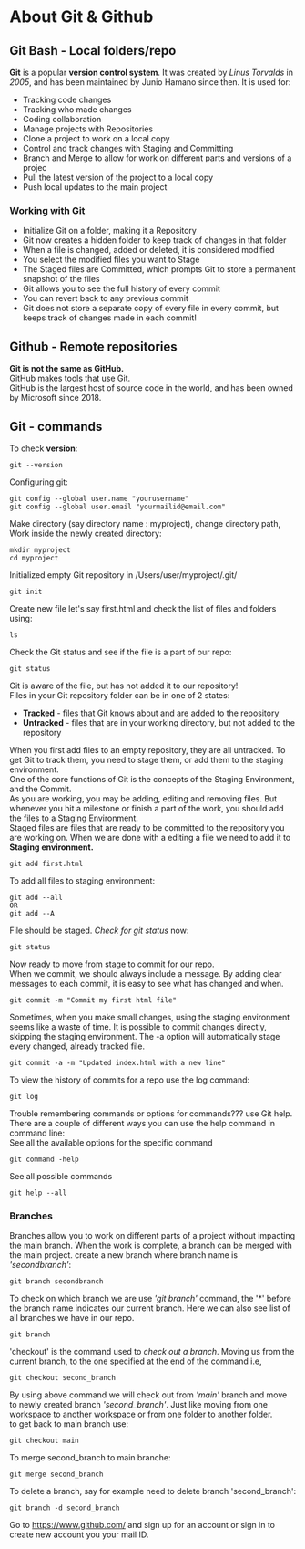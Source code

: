 # About Git & Github

## Git Bash - Local folders/repo

**Git** is a popular **version control system**. It was created by *Linus Torvalds* in *2005*, and has been maintained by Junio Hamano since then.
It is used for:
  + Tracking code changes
  + Tracking who made changes
  + Coding collaboration
+ Manage projects with Repositories
+ Clone a project to work on a local copy
+ Control and track changes with Staging and Committing
+ Branch and Merge to allow for work on different parts and versions of a projec
+ Pull the latest version of the project to a local copy
+ Push local updates to the main project

### Working with Git
+ Initialize Git on a folder, making it a Repository
+ Git now creates a hidden folder to keep track of changes in that folder
+ When a file is changed, added or deleted, it is considered modified
+ You select the modified files you want to Stage
+ The Staged files are Committed, which prompts Git to store a permanent snapshot of the files
+ Git allows you to see the full history of every commit
+ You can revert back to any previous commit
+ Git does not store a separate copy of every file in every commit, but keeps track of changes made in each commit!


## Github - Remote repositories

**Git is not the same as GitHub.**</br>
GitHub makes tools that use Git.</br>
GitHub is the largest host of source code in the world, and has been owned by Microsoft since 2018.</br>

## Git - commands

To check **version**:
```
git --version
```

Configuring git:
```
git config --global user.name "yourusername"
git config --global user.email "yourmailid@email.com"
``` 
Make directory (say directory name : myproject), change directory path, Work inside the newly created directory:
```
mkdir myproject
cd myproject
```
Initialized empty Git repository in /Users/user/myproject/.git/
```
git init 
```
Create new file let's say first.html and check the list of files and folders using:
```
ls
```
Check the Git status and see if the file is a part of our repo:
```
git status
```
Git is aware of the file, but has not added it to our repository!</br>
Files in your Git repository folder can be in one of 2 states:
+ **Tracked** - files that Git knows about and are added to the repository
+ **Untracked** - files that are in your working directory, but not added to the repository</br>

 When you first add files to an empty repository, they are all untracked. To get Git to track them, you need to stage them, or add them to the staging environment. </br>One of the core functions of Git is the concepts of the Staging Environment, and the Commit.</br>
 As you are working, you may be adding, editing and removing files. But whenever you hit a milestone or finish a part of the work, you should add the files to a Staging Environment.
</br>Staged files are files that are ready to be committed to the repository you are working on. When we are done with a editing a file we need to add it to **Staging environment.**
```
git add first.html
```
To add all files to staging environment:
```
git add --all
OR
git add --A
```
File should be staged. *Check for git status* now:
```
git status
```
Now ready to move from stage to commit for our repo. </br> When we commit, we should always include a message.
By adding clear messages to each commit, it is easy to see what has changed and when.
```
git commit -m "Commit my first html file"
```
Sometimes, when you make small changes, using the staging environment seems like a waste of time. It is possible to commit changes directly, skipping the staging environment. The -a option will automatically stage every changed, already tracked file.
```
git commit -a -m "Updated index.html with a new line"
```
To view the history of commits for a repo use the log command:
```
git log
```
Trouble remembering commands or options for commands??? use Git help.
</br>
There are a couple of different ways you can use the help command in command line:
</br>See all the available options for the specific command
```
git command -help
```
See all possible commands
```
git help --all
```

### Branches
Branches allow you to work on different parts of a project without impacting the main branch. When the work is complete, a branch can be merged with the main project.
create a new branch where branch name is *'secondbranch'*:
```
git branch secondbranch
```
To check on which branch we are use *'git branch'* command, the '*' before the branch name indicates our current branch. Here we can also see list of all branches we have in our repo.
```
git branch
```
'checkout' is the command used to *check out a branch*. Moving us from the current branch, to the one specified at the end of the command i.e,
```
git checkout second_branch
```
By using above command we will check out from *'main'* branch and move to newly created branch *'second_branch'*. Just like moving from one workspace to another workspace or from one folder to another folder.
</br>
to get back to main branch use:
```
git checkout main
```
To merge second_branch to main branche:
```
git merge second_branch
```
To delete a branch, say for example need to delete branch 'second_branch':
```
git branch -d second_branch
```


Go to https://www.github.com/ and sign up for an account or sign in to create new account you your mail ID.


